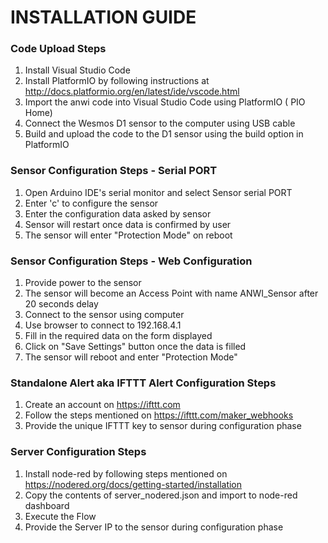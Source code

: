 # INSTALLATION GUIDE

### Code Upload Steps

1) Install Visual Studio Code
2) Install PlatformIO by following instructions at http://docs.platformio.org/en/latest/ide/vscode.html
3) Import the anwi code into Visual Studio Code using PlatformIO ( PIO Home)
4) Connect the Wesmos D1 sensor to the computer using USB cable
5) Build and upload the code to the D1 sensor using the build option in PlatformIO

### Sensor Configuration Steps - Serial PORT

1) Open Arduino IDE's serial monitor and select Sensor serial PORT
2) Enter 'c' to configure the sensor
3) Enter the configuration data asked by sensor
4) Sensor will restart once data is confirmed by user
5) The sensor will enter "Protection Mode" on reboot

### Sensor Configuration Steps - Web Configuration

1) Provide power to the sensor
2) The sensor will become an Access Point with name ANWI_Sensor after 20 seconds delay
3) Connect to the sensor using computer
4) Use browser to connect to 192.168.4.1
5) Fill in the required data on the form displayed
6) Click on "Save Settings" button once the data is filled
7) The sensor will reboot and enter "Protection Mode"

### Standalone Alert aka IFTTT Alert Configuration Steps

1) Create an account on https://ifttt.com
2) Follow the steps mentioned on https://ifttt.com/maker_webhooks
3) Provide the unique IFTTT key to sensor during configuration phase

### Server Configuration Steps

1) Install node-red by following steps mentioned on https://nodered.org/docs/getting-started/installation
2) Copy the contents of server_nodered.json and import to node-red dashboard
3) Execute the Flow
4) Provide the Server IP to the sensor during configuration phase


